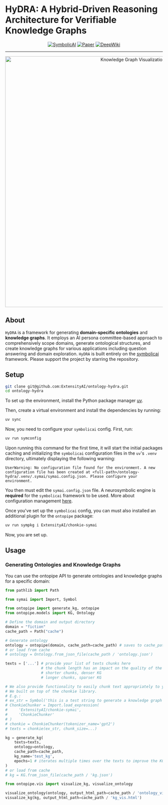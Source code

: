 # **HyDRA: A Hybrid-Driven Reasoning Architecture for Verifiable Knowledge Graphs**

<div align="center">

[![SymbolicAI](https://img.shields.io/badge/SymbolicAI-blue?style=for-the-badge)](https://github.com/ExtensityAI/symbolicai)
[![Paper](https://img.shields.io/badge/Paper-32758e?style=for-the-badge)](?)
[![DeepWiki](https://img.shields.io/badge/DeepWiki-yellow?style=for-the-badge)](https://deepwiki.com/ExtensityAI/ontology-hydra)

</div>

---

<div align="center">
  <img src=".assets/ontology.gif" alt="Knowledge Graph Visualization" width="800"/>
</div>

## About

`HyDRA` is a framework for generating **domain-specific ontologies** and **knowledge graphs**. It employs an AI persona committee-based approach to comprehensively scope domains, generate ontological structures, and create knowledge graphs for various applications including question answering and domain exploration. `HyDRA` is built entirely on the [symbolicai](https://github.com/ExtensityAI/symbolicAI) framework. Please support the project by starring the repository.

## Setup

```bash
git clone git@github.com:ExtensityAI/ontology-hydra.git
cd ontology-hydra
```

To set up the environment, install the Python package manager [uv](https://github.com/astral-sh/uv).

Then, create a virtual environment and install the dependencies by running:

```bash
uv sync
```

Now, you need to configure your `symbolicai` config. First, run:
```bash
uv run symconfig
```

Upon running this command for the first time, it will start the initial packages caching and initializing the `symbolicai` configuration files in the `uv`'s `.venv` directory, ultimately displaying the following warning:
```text
UserWarning: No configuration file found for the environment. A new configuration file has been created at <full-path>/ontology-hydra/.venv/.symai/symai.config.json. Please configure your environment.
```

You then must edit the `symai.config.json` file. A neurosymbolic engine is **required** for the `symbolicai` framework to be used. More about configuration management [here](https://extensityai.gitbook.io/symbolicai/installation#configuration-file).

Once you've set up the `symbolicai` config, you can must also installed an additional plugin for the `ontopipe` package:
```bash
uv run sympkg i ExtensityAI/chonkie-symai
```

Now, you are set up.

## Usage

### Generating Ontologies and Knowledge Graphs

You can use the ontopipe API to generate ontologies and knowledge graphs for a specific domain:

```python
from pathlib import Path

from symai import Import, Symbol

from ontopipe import generate_kg, ontopipe
from ontopipe.models import KG, Ontology

# Define the domain and output directory
domain = "fiction"
cache_path = Path("cache")

# Generate ontology
ontology = ontopipe(domain, cache_path=cache_path) # saves to cache_path / 'ontology.json'
# or load from cache
# ontology = Ontology.from_json_file(cache_path / 'ontology.json')

texts = ['...'] # provide your list of texts chunks here
                # the chunk length has an impact on the quality of the generated KG
                # shorter chunks, denser KG
                # longer chunks, sparser KG

# We also provide functionality to easily chunk text appropriately to your needs.
# We built on top of the chonkie library.
# E.g.:
# ex_str = Symbol('this is a test string to generate a knowledge graph')
# ChonkieChunker = Import.load_expression(
#     'ExtensityAI/chonkie-symai',
#     'ChonkieChunker'
# )
# chonkie = ChonkieChunker(tokenizer_name='gpt2')
# texts = chonkie(ex_str, chunk_size=...)

kg = generate_kg(
    texts=texts,
    ontology=ontology,
    cache_path=cache_path,
    kg_name='test_kg',
    epochs=1 # iterates multiple times over the texts to improve the KG
)
# or load from cache
# kg = KG.from_json_file(cache_path / 'kg.json')

from ontopipe.vis import visualize_kg, visualize_ontology

visualize_ontology(ontology, output_html_path=cache_path / 'ontology_vis.html')
visualize_kg(kg, output_html_path=cache_path / 'kg_vis.html')
```
